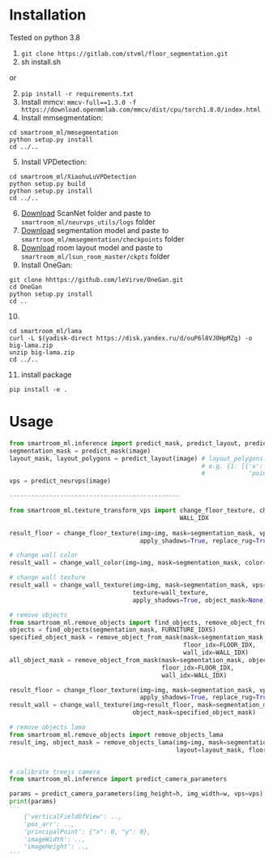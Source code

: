 # Installation
Tested on python 3.8
1) `git clone https://gitlab.com/stvml/floor_segmentation.git`
2) sh install.sh
   
or


2) `pip install -r requirements.txt`
3) Install mmcv: `mmcv-full==1.3.0 -f https://download.openmmlab.com/mmcv/dist/cpu/torch1.8.0/index.html`
4) Install mmsegmentation: 
```shell
cd smartroom_ml/mmsegmentation
python setup.py install
cd ../..
```
5) Install VPDetection:
```shell
cd smartroom_ml/XiaohuLuVPDetection
python setup.py build
python setup.py install
cd ../..
```
6) [Download](https://drive.google.com/drive/folders/1okLUvvGEzqg-yvpwkjFBNsUtSrRDPT93?usp=sharing) ScanNet folder and paste to `smartroom_ml/neurvps_utils/logs` folder
7) [Download](https://github.com/SwinTransformer/storage/releases/download/v1.0.1/upernet_swin_base_patch4_window7_512x512.pth) segmentation model and paste to `smartroom_ml/mmsegmentation/checkpoints` folder
8) [Download](https://drive.google.com/file/d/1fgAZbE70v8ghTZaj4WSHzSlNb5NJreus/view?usp=sharing) room layout model and paste to `smartroom_ml/lsun_room_master/ckpts` folder
9) Install OneGan:
```shell
git clone hhttps://github.com/leVirve/OneGan.git
cd OneGan
python setup.py install
cd ..
```
10) 
```shell
cd smartroom_ml/lama
curl -L $(yadisk-direct https://disk.yandex.ru/d/ouP6l8VJ0HpMZg) -o big-lama.zip
unzip big-lama.zip
cd ../..
```
11) install package
```shell
pip install -e .
```
# Usage
```python
from smartroom_ml.inference import predict_mask, predict_layout, predict_neurvps
segmentation_mask = predict_mask(image)
layout_mask, layout_polygons = predict_layout(image) # layout_polygons: {segment_class: [points]} 
                                                     # e.g. {1: [{'x': 0.0030643513789581204, 'y': 0.0, 
                                                     #            'point_classes': [1]}, ...}
vps = predict_neurvps(image)

-----------------------------------------------

from smartroom_ml.texture_transform_vps import change_floor_texture, change_wall_color, change_wall_texture, FLOOR_IDX, \
                                               WALL_IDX
                                               
result_floor = change_floor_texture(img=img, mask=segmentation_mask, vps=vps, texture=texture, texture_angle=0,
                                    apply_shadows=True, replace_rug=True, object_mask=None)

# change wall color
result_wall = change_wall_color(img=img, mask=segmentation_mask, color='#A91D11', apply_shadows=True, object_mask=None)

# change wall texture
result_wall = change_wall_texture(img=img, mask=segmentation_mask, vps=vps, layout=layout,
                                  texture=wall_texture, 
                                  apply_shadows=True, object_mask=None)

# remove objects
from smartroom_ml.remove_objects import find_objects, remove_object_from_mask
objects = find_objects(segmentation_mask, FURNITURE_IDXS)
specified_object_mask = remove_object_from_mask(mask=segmentation_mask, object_mask=objects==OBJ_IDX, layout=layout_mask,
                                                floor_idx=FLOOR_IDX,
                                                wall_idx=WALL_IDX)
all_object_mask = remove_object_from_mask(mask=segmentation_mask, object_mask=objects!=0, layout=layout_mask,
                                          floor_idx=FLOOR_IDX,
                                          wall_idx=WALL_IDX)

result_floor = change_floor_texture(img=img, mask=segmentation_mask, vps=vps, texture=texture, texture_angle=0,
                                    apply_shadows=True, replace_rug=True, object_mask=specified_object_mask)
result_wall = change_wall_texture(img=result_floor, mask=segmentation_mask, vps=vps, texture=wall_texture, apply_shadows=True, 
                                  object_mask=specified_object_mask)

# remove objects lama
from smartroom_ml.remove_objects import remove_objects_lama
result_img, object_mask = remove_objects_lama(img=img, mask=segmentation_mask, object_mask=objects!=0, 
                                              layout=layout_mask, floor_idx=FLOOR_IDX, wall_idx=WALL_IDX)


# calibrate treejs camera
from smartroom_ml.inference import predict_camera_parameters

params = predict_camera_parameters(img_height=h, img_width=w, vps=vps) 
print(params)
'''
    {'verticalFieldOfView': ..,
    'pos_arr': ..,
    'principalPoint': {"x": 0, "y": 0},
    'imageWidth': ..,
    'imageHeight': ..,
'''



```